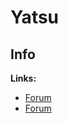 # Yatsu

## Info

**Links:**
- [Forum](https://myanimelist.net/forum/?topicid=318587)
- [Forum](https://controlc.com/7524707d)

